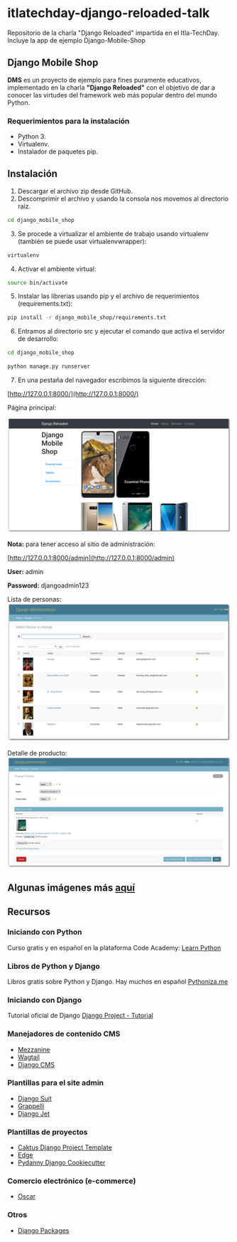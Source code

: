 # itlatechday-django-reloaded-talk

Repositorio de la charla "Django Reloaded" impartida en el Itla-TechDay.  Incluye la app de ejemplo Django-Mobile-Shop

## Django Mobile Shop

**DMS** es un proyecto de ejemplo para fines puramente educativos, implementado en la charla **"Django Reloaded"** con el objetivo de dar a conocer las virtudes del framework web más popular dentro del mundo Python.

### Requerimientos para la instalación  

- Python 3.
- Virtualenv.
- Instalador de paquetes pip.

## Instalación

1. Descargar el archivo zip desde GitHub.
2. Descomprimir el archivo y usando la consola nos movemos al directorio raiz.

```bash
cd django_mobile_shop
```

3. Se procede a virtualizar el ambiente de trabajo usando virtualenv (también se puede usar virtualenvwrapper):

```bash
virtualenv
```

4. Activar el ambiente virtual:

```bash
source bin/activate
```

5. Instalar las librerias usando pip y el archivo de requerimientos (requirements.txt):

```bash
pip install -r django_mobile_shop/requirements.txt
```

6. Entramos al directorio src y ejecutar el comando que activa el servidor de desarrollo:

```bash
cd django_mobile_shop
```

```bash
python manage.py runserver
```

7. En una pestaña del navegador escribimos la siguiente dirección:

[http://127.0.0.1:8000/](http://127.0.0.1:8000/)

Página principal:

![home_page](https://github.com/emilioferreyra/pycaribbean-django-reloaded-talk/blob/master/src/docs/screenshots/home-page.png)

**Nota:** para tener acceso al sitio de administración:

[http://127.0.0.1:8000/admin](http://127.0.0.1:8000/admin)

**User:** admin

**Password:** djangoadmin123

Lista de personas:
![persons_list](https://github.com/emilioferreyra/pycaribbean-django-reloaded-talk/blob/master/src/docs/screenshots/person-list.png)

Detalle de producto:
![products_detail](https://github.com/emilioferreyra/pycaribbean-django-reloaded-talk/blob/master/src/docs/screenshots/product-detail.png)

Algunas imágenes más [aquí](https://github.com/emilioferreyra/pycaribbean-django-reloaded-talk/tree/master/src/docs/screenshots)
---

## Recursos

### Iniciando con Python

Curso gratis y en español en la plataforma Code Academy: [Learn Python](https://www.codecademy.com/learn/python)

### Libros de Python y Django

Libros gratis sobre Python y Django. Hay muchos en español [Pythoniza.me](https://pythoniza.me/category/libros/)

### Iniciando con Django

Tutorial oficial de Django [Django Project - Tutorial](https://docs.djangoproject.com/en/1.11/intro/tutorial01/)

### Manejadores de contenido CMS

- [Mezzanine](http://mezzanine.jupo.org/)
- [Wagtail](https://wagtail.io/)
- [Django CMS](https://www.django-cms.org)

### Plantillas para el site admin

- [Django Suit](http://djangosuit.com/)
- [Grappelli](http://grappelliproject.com/)
- [Django Jet](http://jet.geex-arts.com/)

### Plantillas de proyectos

- [Caktus Django Project Template](https://github.com/caktus/django-project-template)
- [Edge](https://github.com/arocks/edge)
- [Pydanny Django Cookiecutter](https://github.com/pydanny/cookiecutter-django)

### Comercio electrónico (e-commerce)

- [Oscar](http://oscarcommerce.com/)

### Otros

- [Django Packages](https://djangopackages.org/)
